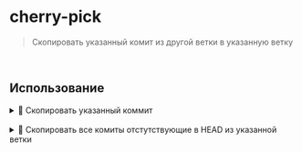 # cherry-pick
> Скопировать указанный комит из другой ветки в указанную ветку

<br>

## Использование

  <details>
  <summary> 🔹 Скопировать указанный коммит</summary>
  <br>
  &emsp; 🚩 Создает новый коммит с теми же изменениями, что и выбранный коммит
    
  <br>
  <br>
    
  &emsp; 🚩 Новые коммиты имеют новые идентификаторы, так как они отличаются от оригинальных коммитов в истории

  <br>
  
  ```bash
  git cherry-pick <commit_hash>.
  ```
  </details>
  
  <br>
  
  <details>
  <summary> 🔹 Скопировать все комиты отстутствующие в HEAD из указанной ветки</summary>
  <br>
  &emsp; 🚩 Флаг `-n` подтянет изменения в рабочую директорию, но без коммита
    
  <br>

  <br>
  
  ```bash
  git cherry-pick master..feature
  ```
  </details>
